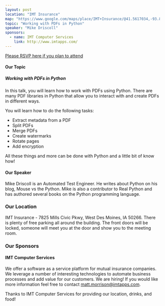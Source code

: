 ```yaml
---
layout: post
location: "IMT Insurance"
map: "https://www.google.com/maps/place/IMT+Insurance/@41.5617034,-93.8171068,17z/data=!4m12!1m6!3m5!1s0x87ec20eab4269f05:0xbc0e6c84692b52e2!2sIMT+Insurance!8m2!3d41.5617837!4d-93.8158623!3m4!1s0x87ec20eab4269f05:0xbc0e6c84692b52e2!8m2!3d41.5617837!4d-93.8158623"
topic: "Working with PDFs in Python"
speaker: "Mike Driscoll"
sponsors:
  - name: IMT Computer Services
    link: http://www.imtapps.com/
---
```


[Please RSVP here if you plan to attend](https://www.eventbrite.com/e/september-2019-meeting-tickets-70350513279)

#### Our Topic

##### Working with PDFs in Python

In this talk, you will learn how to work with PDFs using Python. There are many PDF libraries in Python that allow you to interact with and create PDFs in different ways.

You will learn how to do the following tasks:

* Extract metadata from a PDF
* Split PDFs
* Merge PDFs
* Create watermarks
* Rotate pages
* Add encryption

All these things and more can be done with Python and a little bit of know how!


#### Our Speaker

Mike Driscoll is an Automated Test Engineer. He writes about Python on his blog, Mouse vs the Python. Mike is also a contributor to Real Python and has authored several books on the Python programming language.


### Our Location

IMT Insurance - 7825 Mills Civic Pkwy, West Des Moines, IA 50266. There is plenty of free parking all around the building. The front doors will be locked, someone will meet you at the door and show you to the meeting room.

### Our Sponsors

#### IMT Computer Services

We offer a software as a service platform for mutual insurance companies. We leverage a number of interesting technologies to automate business processes and add value for our customers. We are hiring! If you would like more information feel free to contact matt.morrison@imtapps.com.

Thanks to IMT Computer Services for providing our location, drinks, and food!

